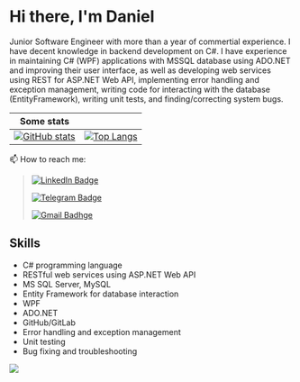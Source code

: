 # Hi there, I'm Daniel

Junior Software Engineer with more than a year of commertial experience. I have decent knowledge in backend development on C#.
I have experience in maintaining C# (WPF) applications with MSSQL database using ADO.NET and improving their user interface,
as well as developing web services using REST for ASP.NET Web API, implementing error handling and exception management,
writing code for interacting with the database (EntityFramework), writing unit tests, and finding/correcting system bugs.

| Some stats | |
| :---: | :---: |
| [![GitHub stats](https://github-readme-stats.vercel.app/api?username=shedagit&show_icons=true&count_private=true)](https://github.com/shedagit/github-readme-stats) | [![Top Langs](https://github-readme-stats.vercel.app/api/top-langs/?username=shedagit&layout=compact)](https://github.com/shedagit/github-readme-stats) |

📫 How to reach me:
> [![LinkedIn Badge](https://img.shields.io/badge/linkedin-%230077B5.svg?&style=for-the-badge&logo=linkedin&logoColor=white)](https://www.linkedin.com/in/sheda-vedne/)
> 
> [![Telegram Badge](https://img.shields.io/badge/Telegram-2CA5E0?style=for-the-badge&logo=telegram&logoColor=white)](https://t.me/Sheda_Vedne)
> 
> [![Gmail Badhge](https://img.shields.io/badge/Gmail-D14836?style=for-the-badge&logo=gmail&logoColor=white)](mailto:fellowers.flobot@gmail.com)

## Skills

* C# programming language
* RESTful web services using ASP.NET Web API
* MS SQL Server, MySQL
* Entity Framework for database interaction
* WPF
* ADO.NET
* GitHub/GitLab
* Error handling and exception management
* Unit testing
* Bug fixing and troubleshooting

![](https://komarev.com/ghpvc/?username=shedagit&style=flat-square)

<!--
**ShedaGit/ShedaGit** is a ✨ _special_ ✨ repository because its `README.md` (this file) appears on your GitHub profile.

Here are some ideas to get you started:

- 🔭 I’m currently working on ...
- 🌱 I’m currently learning ...
- 👯 I’m looking to collaborate on ...
- 🤔 I’m looking for help with ...
- 💬 Ask me about ...
- 📫 How to reach me: ...
- 😄 Pronouns: ...
- ⚡ Fun fact: ...
-->
